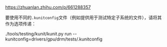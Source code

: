 https://zhuanlan.zhihu.com/p/661288357

要使用不同的`.kunitconfig`文件（例如提供用于测试特定子系统的文件），请将其作为选项传递：

./tools/testing/kunit/kunit.py run --kunitconfig=drivers/gpu/drm/tests/.kunitconfig